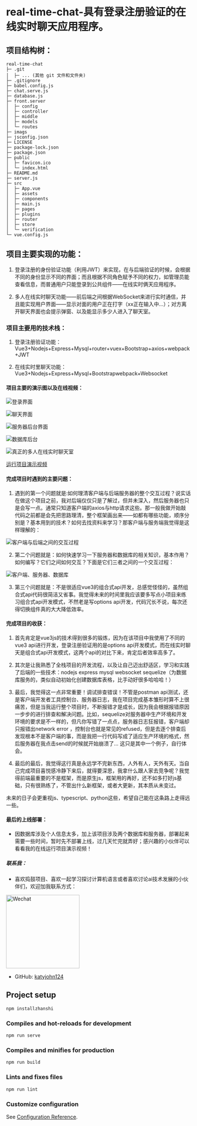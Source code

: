 # real-time-chat-具有登录注册验证的在线实时聊天应用程序。

## 项目结构树：
```
real-time-chat
├─ .git
│  ├─ ... (其他 git 文件和文件夹)
├─ .gitignore
├─ babel.config.js
├─ chat.serve.js
├─ database.js
├─ front.server
│  ├─ config
│  ├─ controller
│  ├─ middle
│  ├─ models
│  └─ routes
├─ imags
├─ jsconfig.json
├─ LICENSE
├─ package-lock.json
├─ package.json
├─ public
│  ├─ favicon.ico
│  └─ index.html
├─ README.md
├─ server.js
├─ src
│  ├─ App.vue
│  ├─ assets
│  ├─ components
│  ├─ main.js
│  ├─ pages
│  ├─ plugins
│  ├─ router
│  ├─ store
│  └─ verification
└─ vue.config.js
```



## 项目主要实现的功能：

1. 登录注册的身份验证功能（利用JWT）来实现，在与后端验证的时候，会根据不同的身份显示不同的界面；而且根据不同角色赋予不同的权力，如管理员能查看信息，而普通用户只能登录到公共组件——在线实时俩天应用程序。

2. 多人在线实时聊天功能——前后端之间根据WebSocket来进行实时通信，并且能实现用户界面——显示对面的用户正在打字（xx正在输入中...）；对方离开聊天界面也会提示弹窗、以及能显示多少人进入了聊天室。

### 项目主要用的技术栈：

1. 登录注册验证功能：Vue3+Nodejs+Express+Mysql+router+vuex+Bootstrap+axios+webpack+JWT

2. 在线实时里聊天功能：Vue3+Nodejs+Express+Mysql+Bootstrapwebpack+Websocket


#### 项目主要的演示图以及在线视频：

![登录界面](imags/微信图片_20231214145424.png)

![聊天界面](imags/微信图片_20231214145614.jpg)

![服务器后台界面](imags/微信图片_20231214145557.png)

![数据库后台](imags/微信图片_20231214145608.png)

![真正的多人在线实时聊天室](imags/微信图片_20231214145716.jpg)

[运行项目演示视频](https://www.bilibili.com/video/BV1kG411e7k8/?share_source=copy_web&vd_source=c708f03eb587566cec1021e7f1b0ed66)


#### 完成项目时遇到的主要问题：

1. 遇到的第一个问题就是:如何理清客户端与后端服务器的整个交互过程？说实话在做这个项目之前，我对后端仅仅只是了解过，但并未深入，然后服务器也只是会写一点。通常只知道客户端的axios与http请求这些。那一般我做开始敲代码之前都是会先把思路理清，整个框架画出来——如都有哪些功能，顺序分别是？基本用到的技术？如何去找资料来学习？那客户端与服务端我觉得是这样理解的：

![客户端与后端之间的交互过程](imags/微信图片_20231214145724.jpg)

2. 第二个问题就是：如何快速学习一下服务器和数据库的相关知识，基本作用？如何编写？它们之间如何交互？下面是它们三者之间的一个交互过程：

![客户端、服务器、数据库](imags/微信图片_20231214155448.jpg)

3. 第三个问题就是：不是很适应vue3的组合式api开发，总感觉怪怪的，虽然组合式api代码很简洁又省事。我觉得未来的时间里我应该要多写点小项目来练习组合式api开发模式，不然老是写options api开发，代码冗长不说，每次还得切换组件真的大大降低效率。

#### 完成项目的收获：

1. 首先肯定是vue3js的技术得到很多的锻炼，因为在该项目中我使用了不同的vue3 api进行开发，登录注册验证用的是options api开发模式，而在线实时聊天是组合式api开发模式，这两个api的对比下来，肯定后者效率高多了。

2. 其次是让我熟悉了全栈项目的开发流程，以及让自己迈出舒适区，学习和实践了后端的一些技术：nodejs express mysql websocket sequelize（为数据库服务的，类似自动初始化创建数据库表格，比手动好很多哈哈哈！）

3. 最后，我觉得这一点非常重要！调试排查错误！不管是postman api测试，还是客户端开发者工具控制台、服务器日志，我在项目完成基本雏形时算不上很痛苦，但是当我运行整个项目时，不断报错才是成长，因为我会根据报错原因一步步的进行排查和解决问题。比如，sequelize对服务器中生产环境和开发环境的要求是不一样的，但凡你写错了一点点，服务器日志狂报错，客户端却只报错出network error ，控制台也就是常见的refused，但是去逐个排查后发现根本不是客户端的事，而是我把一行代码写成了适应生产环境的格式，然后服务器在我点击send的时候就开始崩溃了... 这只是其中一个例子，自行体会。

4. 最后的最后，我觉得这行真是永远学不完新东西，人外有人，天外有天。当自己完成项目喜悦感冷静下来后，就得要深思，我拿什么跟人家去竞争呢？我觉得前端最重要的不是框架，而是原生js，框架用的再好，还不如多打好js基础，只有很熟练了，不管出什么新框架，或者大更新，其本质从未变过。

未来的日子会更重视js、typescript、python这些，希望自己能在这条路上走得远一些。

#### 最后的上线部署：

- 因数据库涉及个人信息太多，加上该项目涉及两个数据库和服务器，部署起来需要一些时间，暂时先不部署上线，过几天忙完就弄好；感兴趣的小伙伴可以看看我的在线运行项目演示视频！


##### 联系我：

- 喜欢捣鼓项目、喜欢一起学习探讨计算机语言或者喜欢讨论ai技术发展的小伙伴们，欢迎加我联系方式：

<img src="https://languagespeak.site/wp-content/uploads/2023/12/微信图片_20231214165100.jpg" alt="Wechat" width="200"/>


- GitHub: [katyjohn124](https://github.com/katyjohn124)


## Project setup
```
npm installzhanshi
```

### Compiles and hot-reloads for development
```
npm run serve
```

### Compiles and minifies for production
```
npm run build
```

### Lints and fixes files
```
npm run lint
```

### Customize configuration
See [Configuration Reference](https://cli.vuejs.org/config/).
